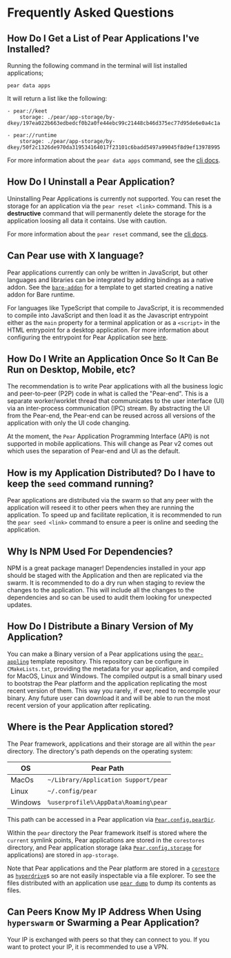 # Frequently Asked Questions

## How Do I Get a List of Pear Applications I've Installed?

Running the following command in the terminal will list installed applications;

```console
pear data apps
```

It will return a list like the following:

```
- pear://keet
    storage: ./pear/app-storage/by-dkey/197ea022b663edbedcf0b2a0fe44ebc99c21448cb46d375ec77d95de6e0a4c1a

- pear://runtime
    storage: ./pear/app-storage/by-dkey/50f2c1326de970da319534164017f23101c6badd5497a99045f8d9ef13978995
```

For more information about the `pear data apps` command, see the [cli docs](./pear-runtime/cli#pear-data-apps-flags-link).

## How Do I Uninstall a Pear Application?

Uninstalling Pear Applications is currently not supported. You can reset the storage for an application via the `pear reset <link>` command. This is a **destructive** command that will permanently delete the storage for the application loosing all data it contains. Use with caution.

For more information about the `pear reset` command, see the [cli docs](./pear-runtime/cli#pear-reset-flags-less-than-link-greater-than).

## Can Pear use with X language?

Pear applications currently can only be written in JavaScript, but other languages and libraries can be integrated by adding bindings as a native addon. See the [`bare-addon`](https://github.com/holepunchto/bare-addon) for a template to get started creating a native addon for Bare runtime.

For languages like TypeScript that compile to JavaScript, it is recommended to compile into JavaScript and then load it as the Javascript entrypoint either as the `main` property for a terminal application or as a `<script>` in the HTML entrypoint for a desktop application. For more information about configuring the entrypoint for Pear Application see [here](./pear-runtime/configuration#the-package.json-file).

## How Do I Write an Application Once So It Can Be Run on Desktop, Mobile, etc?

The recommendation is to write Pear applications with all the business logic and peer-to-peer (P2P) code in what is called the "Pear-end". This is a separate worker/worklet thread that communicates to the user interface (UI) via an inter-process communication (IPC) stream. By abstracting the UI from the Pear-end, the Pear-end can be reused across all versions of the application with only the UI code changing.

At the moment, the `Pear` Application Programming Interface (API) is not supported in mobile applications. This will change as Pear v2 comes out which uses the separation of Pear-end and UI as the default.

## How is my Application Distributed? Do I have to keep the `seed` command running?

Pear applications are distributed via the swarm so that any peer with the application will reseed it to other peers when they are running the application. To speed up and facilitate replication, it is recommended to run the `pear seed <link>` command to ensure a peer is online and seeding the application.

## Why Is NPM Used For Dependencies?

NPM is a great package manager! Dependencies installed in your app should be staged with the Application and then are replicated via the swarm. It is recommended to do a dry run when staging to review the changes to the application. This will include all the changes to the dependencies and so can be used to audit them looking for unexpected updates.

## How Do I Distribute a Binary Version of My Application?

You can make a Binary version of a Pear applications using the [`pear-appling`](https://github.com/holepunchto/pear-appling/) template repository. This repository can be configure in `CMakeLists.txt`, providing the metadata for your application, and compiled for MacOS, Linux and Windows. The compiled output is a small binary used to bootstrap the Pear platform and the application replicating the most recent version of them. This way you rarely, if ever, need to recompile your binary. Any future user can download it and will be able to run the most recent version of your application after replicating.

## Where is the Pear Application stored?

The Pear framework, applications and their storage are all within the `pear` directory. The directory's path depends on the operating system:

| OS      | Pear Path                            |
| --      | ---------                            |
| MacOs   | `~/Library/Application Support/pear` |
| Linux   | `~/.config/pear`                     |
| Windows | `%userprofile%\AppData\Roaming\pear` |

This path can be accessed in a Pear application via [`Pear.config.pearDir`](./pear-runtime/api#pear.config.peardir-less-than-string-greater-than).

Within the `pear` directory the Pear framework itself is stored where the `current` symlink points, Pear applications are stored in the `corestores` directory, and Pear application storage (aka [`Pear.config.storage`](./pear-runtime/api#pear.config.storage-less-than-string-greater-than) for applications) are stored in `app-storage`.

Note that Pear applications and the Pear platform are stored in a [`corestore`](../../helpers/corestore) as [`hyperdrive`](../../building-blocks/hyperdrive)s so are not easily inspectable via a file explorer. To see the files distributed with an application use [`pear dump`](./pear-runtime/cli#pear-dump-flags-less-than-link-greater-than-less-than-dir-greater-than) to dump its contents as files.

## Can Peers Know My IP Address When Using `hyperswarm` or Swarming a Pear Application?

Your IP is exchanged with peers so that they can connect to you. If you want to protect your IP, it is recommended to use a VPN.
